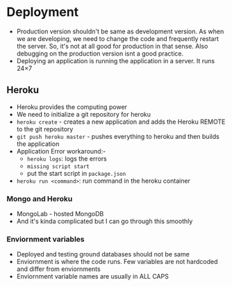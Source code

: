 # Deployment
- Production version shouldn't be same as development version. As when we are developing, we need to change the code and frequently restart the server. So, it's not at all good for production in that sense. Also debugging on the production version isnt a good practice. 
- Deploying an application is running the application in a server. It runs 24×7

## Heroku
- Heroku provides the computing power
- We need to initialize a git repository for heroku
- `heroku create` - creates a new application and adds the Heroku REMOTE to the git repository
- `git push heroku master` - pushes everything to heroku and then builds the application
- Application Error workaround:-
    - `heroku logs`: logs the errors
    - `missing script start`
    - put the start script in `package.json`
- `heroku run <command>`: run command in the heroku container

### Mongo and Heroku
- MongoLab - hosted MongoDB 
- And it's kinda complicated but I can go through this smoothly

### Enviornment variables
- Deployed and testing ground databases should not be same
- Enviornment is where the code runs. Few variables are not hardcoded and differ from enviornments
- Enviornment variable names are usually in ALL CAPS

